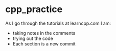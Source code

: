# cpp_practice

As I go through the tutorials at learncpp.com I am:
- taking notes in the comments
- trying out the code
- Each section is a new commit
